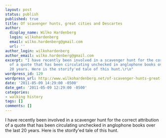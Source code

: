 ```yaml
---
layout: post
status: publish
published: true
title: Of scavenger hunts, great cities and Descartes
author:
  display_name: Wilko Hardenberg
  login: wilkohardenberg
  email: wilko.hardenberg@gmail.com
  url: ''
author_login: wilkohardenberg
author_email: wilko.hardenberg@gmail.com
excerpt: "I have recently been involved in a scavenger hunt for the correct attribution
  of a quote that has been circulating unchecked in anglophone books over the last
  20 years. Here is the storify'ed tale of this hunt.\r\n"
wordpress_id: 129
wordpress_url: http://www.wilkohardenberg.net/of-scavenger-hunts-great-cities-and-descartes/
date: '2011-05-09 14:29:00 -0500'
date_gmt: '2011-05-09 12:29:00 -0500'
categories:
- walking history
tags: []
comments: []
---
```

<p>I have recently been involved in a scavenger hunt for the correct attribution of a quote that has been circulating unchecked in anglophone books over the last 20 years. Here is the storify'ed tale of this hunt.<br />
<a id="more"></a><a id="more-129"></a><br />
<script src="http:&#47;&#47;storify.com&#47;wilkohardenberg&#47;the-inventory-of-the-possible-attribution.js"><&#47;script><br />
<noscript>[<a href="http:&#47;&#47;storify.com&#47;wilkohardenberg&#47;the-inventory-of-the-possible-attribution" target="blank">View the story "The inventory of the possible (attributions)" on Storify]<&#47;a><&#47;noscript></p>
<p>[<a href="http:&#47;&#47;storify.com&#47;wilkohardenberg&#47;the-inventory-of-the-possible-attribution" target="blank">View the story "The inventory of the possible (attributions)" on Storify]<&#47;a></p>
